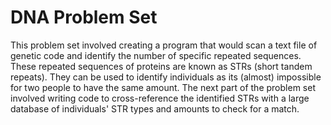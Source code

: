 # DNA Problem Set

This problem set involved creating a program that would scan a text file of genetic code and identify the number of specific repeated sequences. These repeated sequences of proteins are known as STRs (short tandem repeats). They can be used to identify individuals as its (almost) impossible for two people to have the same amount. The next part of the problem set involved writing code to cross-reference the identified STRs with a large database of individuals' STR types and amounts to check for a match. 

